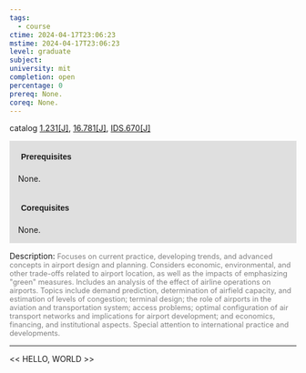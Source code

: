 ```yaml
---
tags:
  - course
ctime: 2024-04-17T23:06:23
mstime: 2024-04-17T23:06:23
level: graduate
subject: 
university: mit
completion: open
percentage: 0
prereq: None.
coreq: None.
---
```


catalog [1.231[J]](http://student.mit.edu/catalog/m1b.html#1.231), [16.781[J]](http://student.mit.edu/catalog/m16b.html#16.781), [IDS.670[J]](http://student.mit.edu/catalog/mIDSa.html#IDS.670)

<span style="display: block; padding: 15px; background-color: rgb(100, 100, 100, 0.2);"><font id="m_prereq243_0" style="display: block; font-family: Arial, sans-serif; font-weight: bold; padding: 5px">Prerequisites</font><br><span id="prereq243_0">None.</span></span>
<span style="display: block; padding: 15px; background-color: rgb(100, 100, 100, 0.2);"><font id="m_coreq243_0" style="display: block; font-family: Arial, sans-serif; font-weight: bold; padding: 5px">Corequisites</font><br><span id="coreq243_0">None.</span></span>

<font style="">Description:</font>
<font style="color: grey; font-size: 0.8rem;">Focuses on current practice, developing trends, and advanced concepts in airport design and planning. Considers economic, environmental, and other trade-offs related to airport location, as well as the impacts of emphasizing "green" measures. Includes an analysis of the effect of airline operations on airports. Topics include demand prediction, determination of airfield capacity, and estimation of levels of congestion; terminal design; the role of airports in the aviation and transportation system; access problems; optimal configuration of air transport networks and implications for airport development; and economics, financing, and institutional aspects. Special attention to international practice and developments.</font>



---

<< HELLO, WORLD >>
